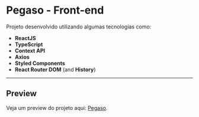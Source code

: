 # Pegaso - Front-end

Projeto desenvolvido utilizando algumas tecnologias como:
- **ReactJS**
- **TypeScript**
- **Context API**
- **Axios**
- **Styled Components**
- **React Router DOM** (and **History**)

---

## Preview

Veja um preview do projeto aqui: [Pegaso](https://pegaso.vercel.app/).

